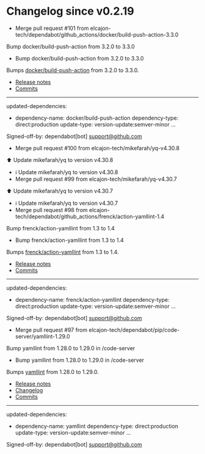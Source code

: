 # Changelog since v0.2.19
- Merge pull request #101 from elcajon-tech/dependabot/github_actions/docker/build-push-action-3.3.0

Bump docker/build-push-action from 3.2.0 to 3.3.0 
- Bump docker/build-push-action from 3.2.0 to 3.3.0

Bumps [docker/build-push-action](https://github.com/docker/build-push-action) from 3.2.0 to 3.3.0.
- [Release notes](https://github.com/docker/build-push-action/releases)
- [Commits](https://github.com/docker/build-push-action/compare/v3.2.0...v3.3.0)

---
updated-dependencies:
- dependency-name: docker/build-push-action
  dependency-type: direct:production
  update-type: version-update:semver-minor
...

Signed-off-by: dependabot[bot] <support@github.com> 
- Merge pull request #100 from elcajon-tech/mikefarah/yq-v4.30.8

⬆️ Update mikefarah/yq to version v4.30.8 
- ℹ️ Update mikefarah/yq to version v4.30.8 
- Merge pull request #99 from elcajon-tech/mikefarah/yq-v4.30.7

⬆️ Update mikefarah/yq to version v4.30.7 
- ℹ️ Update mikefarah/yq to version v4.30.7 
- Merge pull request #98 from elcajon-tech/dependabot/github_actions/frenck/action-yamllint-1.4

Bump frenck/action-yamllint from 1.3 to 1.4 
- Bump frenck/action-yamllint from 1.3 to 1.4

Bumps [frenck/action-yamllint](https://github.com/frenck/action-yamllint) from 1.3 to 1.4.
- [Release notes](https://github.com/frenck/action-yamllint/releases)
- [Commits](https://github.com/frenck/action-yamllint/compare/v1.3...v1.4)

---
updated-dependencies:
- dependency-name: frenck/action-yamllint
  dependency-type: direct:production
  update-type: version-update:semver-minor
...

Signed-off-by: dependabot[bot] <support@github.com> 
- Merge pull request #97 from elcajon-tech/dependabot/pip/code-server/yamllint-1.29.0

Bump yamllint from 1.28.0 to 1.29.0 in /code-server 
- Bump yamllint from 1.28.0 to 1.29.0 in /code-server

Bumps [yamllint](https://github.com/adrienverge/yamllint) from 1.28.0 to 1.29.0.
- [Release notes](https://github.com/adrienverge/yamllint/releases)
- [Changelog](https://github.com/adrienverge/yamllint/blob/master/CHANGELOG.rst)
- [Commits](https://github.com/adrienverge/yamllint/compare/v1.28.0...v1.29.0)

---
updated-dependencies:
- dependency-name: yamllint
  dependency-type: direct:production
  update-type: version-update:semver-minor
...

Signed-off-by: dependabot[bot] <support@github.com> 
